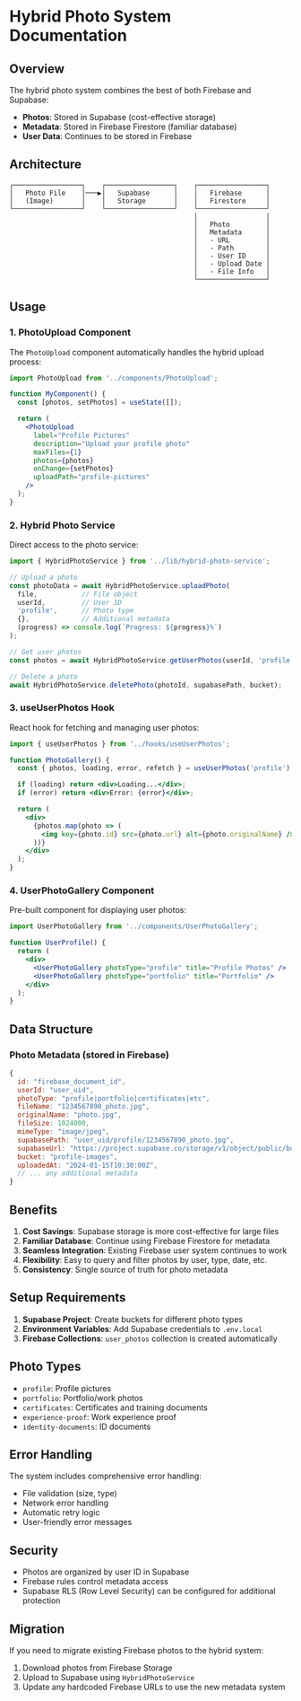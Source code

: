 # Hybrid Photo System Documentation

## Overview

The hybrid photo system combines the best of both Firebase and Supabase:

- **Photos**: Stored in Supabase (cost-effective storage)
- **Metadata**: Stored in Firebase Firestore (familiar database)
- **User Data**: Continues to be stored in Firebase

## Architecture

```
┌─────────────────┐    ┌─────────────────┐    ┌─────────────────┐
│   Photo File    │───▶│   Supabase      │    │   Firebase      │
│   (Image)       │    │   Storage       │    │   Firestore     │
└─────────────────┘    └─────────────────┘    └─────────────────┘
                                              │                 │
                                              │   Photo         │
                                              │   Metadata      │
                                              │   - URL         │
                                              │   - Path        │
                                              │   - User ID     │
                                              │   - Upload Date │
                                              │   - File Info   │
                                              └─────────────────┘
```

## Usage

### 1. PhotoUpload Component

The `PhotoUpload` component automatically handles the hybrid upload process:

```jsx
import PhotoUpload from '../components/PhotoUpload';

function MyComponent() {
  const [photos, setPhotos] = useState([]);

  return (
    <PhotoUpload
      label="Profile Pictures"
      description="Upload your profile photo"
      maxFiles={1}
      photos={photos}
      onChange={setPhotos}
      uploadPath="profile-pictures"
    />
  );
}
```

### 2. Hybrid Photo Service

Direct access to the photo service:

```javascript
import { HybridPhotoService } from '../lib/hybrid-photo-service';

// Upload a photo
const photoData = await HybridPhotoService.uploadPhoto(
  file,           // File object
  userId,         // User ID
  'profile',      // Photo type
  {},             // Additional metadata
  (progress) => console.log(`Progress: ${progress}%`)
);

// Get user photos
const photos = await HybridPhotoService.getUserPhotos(userId, 'profile');

// Delete a photo
await HybridPhotoService.deletePhoto(photoId, supabasePath, bucket);
```

### 3. useUserPhotos Hook

React hook for fetching and managing user photos:

```jsx
import { useUserPhotos } from '../hooks/useUserPhotos';

function PhotoGallery() {
  const { photos, loading, error, refetch } = useUserPhotos('profile');

  if (loading) return <div>Loading...</div>;
  if (error) return <div>Error: {error}</div>;

  return (
    <div>
      {photos.map(photo => (
        <img key={photo.id} src={photo.url} alt={photo.originalName} />
      ))}
    </div>
  );
}
```

### 4. UserPhotoGallery Component

Pre-built component for displaying user photos:

```jsx
import UserPhotoGallery from '../components/UserPhotoGallery';

function UserProfile() {
  return (
    <div>
      <UserPhotoGallery photoType="profile" title="Profile Photos" />
      <UserPhotoGallery photoType="portfolio" title="Portfolio" />
    </div>
  );
}
```

## Data Structure

### Photo Metadata (stored in Firebase)

```javascript
{
  id: "firebase_document_id",
  userId: "user_uid",
  photoType: "profile|portfolio|certificates|etc",
  fileName: "1234567890_photo.jpg",
  originalName: "photo.jpg",
  fileSize: 1024000,
  mimeType: "image/jpeg",
  supabasePath: "user_uid/profile/1234567890_photo.jpg",
  supabaseUrl: "https://project.supabase.co/storage/v1/object/public/bucket/path",
  bucket: "profile-images",
  uploadedAt: "2024-01-15T10:30:00Z",
  // ... any additional metadata
}
```

## Benefits

1. **Cost Savings**: Supabase storage is more cost-effective for large files
2. **Familiar Database**: Continue using Firebase Firestore for metadata
3. **Seamless Integration**: Existing Firebase user system continues to work
4. **Flexibility**: Easy to query and filter photos by user, type, date, etc.
5. **Consistency**: Single source of truth for photo metadata

## Setup Requirements

1. **Supabase Project**: Create buckets for different photo types
2. **Environment Variables**: Add Supabase credentials to `.env.local`
3. **Firebase Collections**: `user_photos` collection is created automatically

## Photo Types

- `profile`: Profile pictures
- `portfolio`: Portfolio/work photos
- `certificates`: Certificates and training documents
- `experience-proof`: Work experience proof
- `identity-documents`: ID documents

## Error Handling

The system includes comprehensive error handling:

- File validation (size, type)
- Network error handling
- Automatic retry logic
- User-friendly error messages

## Security

- Photos are organized by user ID in Supabase
- Firebase rules control metadata access
- Supabase RLS (Row Level Security) can be configured for additional protection

## Migration

If you need to migrate existing Firebase photos to the hybrid system:

1. Download photos from Firebase Storage
2. Upload to Supabase using `HybridPhotoService`
3. Update any hardcoded Firebase URLs to use the new metadata system